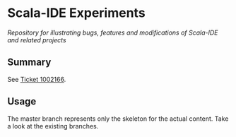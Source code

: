 # Scala-IDE Experiments
*Repository for illustrating bugs, features and modifications of Scala-IDE and related projects*

## Summary
See [Ticket 1002166](https://scala-ide-portfolio.assembla.com/spaces/scala-ide/tickets/1002166).

## Usage
The master branch represents only the skeleton for the actual content. Take a look at the existing branches.
